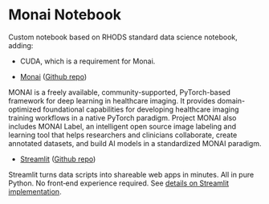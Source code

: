 # Monai Notebook

Custom notebook based on RHODS standard data science notebook, adding:

* CUDA, which is a requirement for Monai.

* [Monai](https://monai.io/) ([Github repo](https://github.com/Project-MONAI))

MONAI is a freely available, community-supported, PyTorch-based framework for deep learning in healthcare imaging. It provides domain-optimized foundational capabilities for developing healthcare imaging training workflows in a native PyTorch paradigm.
Project MONAI also includes MONAI Label, an intelligent open source image labeling and learning tool that helps researchers and clinicians collaborate, create annotated datasets, and build AI models in a standardized MONAI paradigm.

* [Streamlit](https://streamlit.io/) ([Github repo](https://github.com/streamlit/streamlit))

Streamlit turns data scripts into shareable web apps in minutes.
All in pure Python. No front‑end experience required.
See [details on Streamlit implementation](../streamlit-notebook/README.md).